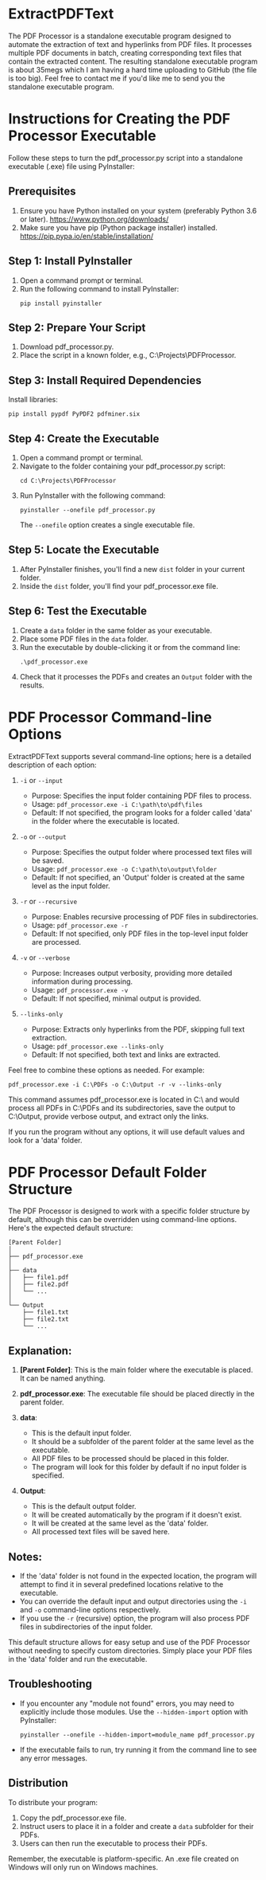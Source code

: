 # ExtractPDFText
The PDF Processor is a standalone executable program designed to automate the extraction of text and hyperlinks from PDF files. It processes multiple PDF documents in batch, creating corresponding text files that contain the extracted content. The resulting standalone executable program is about 35megs which I am having a hard time uploading to GitHub (the file is too big). Feel free to contact me if you'd like me to send you the standalone executable program. 

# Instructions for Creating the PDF Processor Executable

Follow these steps to turn the pdf_processor.py script into a standalone executable (.exe) file using PyInstaller:

## Prerequisites
1. Ensure you have Python installed on your system (preferably Python 3.6 or later). https://www.python.org/downloads/
2. Make sure you have pip (Python package installer) installed. https://pip.pypa.io/en/stable/installation/

## Step 1: Install PyInstaller
1. Open a command prompt or terminal.
2. Run the following command to install PyInstaller:
   ```
   pip install pyinstaller
   ```

## Step 2: Prepare Your Script
1. Download pdf_processor.py.
2. Place the script in a known folder, e.g., C:\Projects\PDFProcessor\.

## Step 3: Install Required Dependencies
Install libraries: 
```
pip install pypdf PyPDF2 pdfminer.six
```

## Step 4: Create the Executable
1. Open a command prompt or terminal.
2. Navigate to the folder containing your pdf_processor.py script:
   ```
   cd C:\Projects\PDFProcessor
   ```
3. Run PyInstaller with the following command:
   ```
   pyinstaller --onefile pdf_processor.py
   ```
   The `--onefile` option creates a single executable file.

## Step 5: Locate the Executable
1. After PyInstaller finishes, you'll find a new `dist` folder in your current folder.
2. Inside the `dist` folder, you'll find your pdf_processor.exe file.

## Step 6: Test the Executable
1. Create a `data` folder in the same folder as your executable.
2. Place some PDF files in the `data` folder.
3. Run the executable by double-clicking it or from the command line:
   ```
   .\pdf_processor.exe
   ```
4. Check that it processes the PDFs and creates an `Output` folder with the results.


# PDF Processor Command-line Options

ExtractPDFText supports several command-line options; here is a detailed description of each option:

1. `-i` or `--input`
   - Purpose: Specifies the input folder containing PDF files to process.
   - Usage: `pdf_processor.exe -i C:\path\to\pdf\files`
   - Default: If not specified, the program looks for a folder called 'data' in the folder where the executable is located.

2. `-o` or `--output`
   - Purpose: Specifies the output folder where processed text files will be saved.
   - Usage: `pdf_processor.exe -o C:\path\to\output\folder`
   - Default: If not specified, an 'Output' folder is created at the same level as the input folder.

3. `-r` or `--recursive`
   - Purpose: Enables recursive processing of PDF files in subdirectories.
   - Usage: `pdf_processor.exe -r`
   - Default: If not specified, only PDF files in the top-level input folder are processed.

4. `-v` or `--verbose`
   - Purpose: Increases output verbosity, providing more detailed information during processing.
   - Usage: `pdf_processor.exe -v`
   - Default: If not specified, minimal output is provided.

5. `--links-only`
   - Purpose: Extracts only hyperlinks from the PDF, skipping full text extraction.
   - Usage: `pdf_processor.exe --links-only`
   - Default: If not specified, both text and links are extracted.

Feel free to combine these options as needed. For example:
```
pdf_processor.exe -i C:\PDFs -o C:\Output -r -v --links-only
```

This command assumes pdf_processor.exe is located in C:\ and would process all PDFs in C:\PDFs and its subdirectories, save the output to C:\Output, provide verbose output, and extract only the links.

If you run the program without any options, it will use default values and look for a 'data' folder.



# PDF Processor Default Folder Structure

The PDF Processor is designed to work with a specific folder structure by default, although this can be overridden using command-line options. Here's the expected default structure:

```
[Parent Folder]
│
├── pdf_processor.exe
│
├── data
│   ├── file1.pdf
│   ├── file2.pdf
│   └── ...
│
└── Output
    ├── file1.txt
    ├── file2.txt
    └── ...
```

## Explanation:

1. **[Parent Folder]**: 
   This is the main folder where the executable is placed. It can be named anything.

2. **pdf_processor.exe**: 
   The executable file should be placed directly in the parent folder.

3. **data**: 
   - This is the default input folder.
   - It should be a subfolder of the parent folder at the same level as the executable.
   - All PDF files to be processed should be placed in this folder.
   - The program will look for this folder by default if no input folder is specified.

4. **Output**: 
   - This is the default output folder.
   - It will be created automatically by the program if it doesn't exist.
   - It will be created at the same level as the 'data' folder.
   - All processed text files will be saved here.

## Notes:

- If the 'data' folder is not found in the expected location, the program will attempt to find it in several predefined locations relative to the executable.
- You can override the default input and output directories using the `-i` and `-o` command-line options respectively.
- If you use the `-r` (recursive) option, the program will also process PDF files in subdirectories of the input folder.

This default structure allows for easy setup and use of the PDF Processor without needing to specify custom directories. Simply place your PDF files in the 'data' folder and run the executable.

 
## Troubleshooting
- If you encounter any "module not found" errors, you may need to explicitly include those modules. Use the `--hidden-import` option with PyInstaller:
  ```
  pyinstaller --onefile --hidden-import=module_name pdf_processor.py
  ```
- If the executable fails to run, try running it from the command line to see any error messages.

## Distribution
To distribute your program:
1. Copy the pdf_processor.exe file.
2. Instruct users to place it in a folder and create a `data` subfolder for their PDFs.
3. Users can then run the executable to process their PDFs.

Remember, the executable is platform-specific. An .exe file created on Windows will only run on Windows machines.
